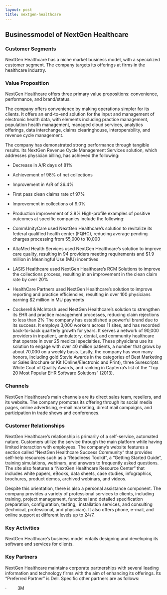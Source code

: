 ```yaml
---
layout: post
title: nextgen-healthcare
---
```


Businessmodel of NextGen Healthcare
------------------------------------

### Customer Segments

NextGen Healthcare has a niche market business model, with a specialized customer segment. The company targets its offerings at firms in the healthcare industry.

### Value Proposition

NextGen Healthcare offers three primary value propositions: convenience, performance, and brand/status.

The company offers convenience by making operations simpler for its clients. It offers an end-to-end solution for the input and management of electronic health data, with elements including practice management, population health management, managed cloud services, analytics offerings, data interchange, claims clearinghouse, interoperability, and revenue cycle management.

The company has demonstrated strong performance through tangible results. Its NextGen Revenue Cycle Management Services solution, which addresses physician billing, has achieved the following:

 * Decrease in A/R days of 81%
* Achievement of 98% of net collections
* Improvement in A/R of 36.4%
* First pass clean claims rate of 97%
* Improvement in collections of 9.0%
* Production improvement of 3.8%
 High-profile examples of positive outcomes at specific companies include the following:

 * CommUnityCare used NextGen Healthcare’s solution to revitalize its federal qualified health center (FQHC), reducing average pending charges processing from 55,000 to 10,000
* AltaMed Health Services used NextGen Healthcare’s solution to improve care quality, resulting in 94 providers meeting requirements and $1.9 million in Meaningful Use (MU) incentives
* LASIS Healthcare used NextGen Healthcare’s RCM Solutions to improve the collections process, resulting in an improvement in the clean claim rate by over 20%
* HealthCare Partners used NextGen Healthcare’s solution to improve reporting and practice efficiencies, resulting in over 100 physicians earning $2 million in MU payments
* Cockerell & McIntosh used NextGen Healthcare’s solution to strengthen its EHR and practice management processes, reducing claim rejections to less than 2%
 The company has established a powerful brand due to its success. It employs 3,000 workers across 11 sites, and has recorded back-to-back quarterly growth for years. It serves a network of 90,000 providers in inpatient, ambulatory, dental, and community healthcare that operate in over 25 medical specialties. These physicians use its solution to engage with over 40 million patients, a number that grows by about 70,000 on a weekly basis. Lastly, the company has won many honors, including gold Stevie Awards in the categories of Best Marketing or Sales Brochure or Kit (Online/Electronic and Print), three Surescripts White Coat of Quality Awards, and ranking in Capterra’s list of the “Top 20 Most Popular EHR Software Solutions” (2013).

### Channels

NextGen Healthcare’s main channels are its direct sales team, resellers, and its website. The company promotes its offering through its social media pages, online advertising, e-mail marketing, direct mail campaigns, and participation in trade shows and conferences.

### Customer Relationships

NextGen Healthcare’s relationship is primarily of a self-service, automated nature. Customers utilize the service through the main platform while having limited interaction with employees. The company’s website features a section called “NextGen Healthcare Success Community“ that provides self-help resources such as a “Readiness Toolkit“, a “Getting Started Guide“, training simulations, webinars, and answers to frequently asked questions. The site also features a “NextGen Healthcare Resource Center“ that includes white papers, eBooks, data sheets, case studies, infographics, brochures, product demos, archived webinars, and videos.

Despite this orientation, there is also a personal assistance component. The company provides a variety of professional services to clients, including training, project management, functional and detailed specification preparation, configuration, testing,  installation services, and consulting (technical, professional, and physician). It also offers phone, e-mail, and online support at different levels up to 24/7.

### Key Activities

NextGen Healthcare’s business model entails designing and developing its software and services for clients.

### Key Partners

NextGen Healthcare maintains corporate partnerships with several leading information and technology firms with the aim of enhancing its offerings. Its “Preferred Partner” is Dell. Specific other partners are as follows:

   ·         3M
